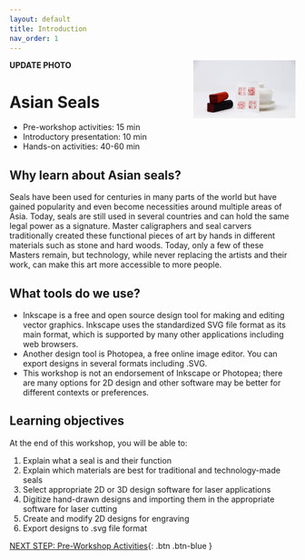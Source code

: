 ```yaml
---
layout: default
title: Introduction 
nav_order: 1
---
```

**UPDATE PHOTO**
<img src="images/17.seals_intro.jpg" style="float:right;width:180px;" alt="image of laser cut seals and printed seals in reed ink">

# Asian Seals

- Pre-workshop activities: 15 min 
- Introductory presentation: 10 min
- Hands-on activities: 40-60 min

## Why learn about Asian seals? 

Seals have been used for centuries in many parts of the world but have gained popularity and even become necessities around multiple areas of Asia. Today, seals are still used in several countries and can hold the same legal power as a signature. Master caligraphers and seal carvers traditionally created these functional pieces of art by hands in different materials such as stone and hard woods. Today, only a few of these Masters remain, but technology, while never replacing the artists and their work, can make this art more accessible to more people. 

## What tools do we use?
- Inkscape is a free and open source design tool for making and editing vector graphics. Inkscape uses the standardized SVG file format as its main format, which is supported by many other applications including web browsers.
- Another design tool is Photopea, a free online image editor. You can export designs in several formats including .SVG.
- This workshop is not an endorsement of Inkscape or Photopea; there are many options for 2D design and other software may be better for different contexts or preferences.

## Learning objectives

At the end of this workshop, you will be able to:
1. Explain what a seal is and their function
2. Explain which materials are best for traditional and technology-made seals
3. Select appropriate 2D or 3D design software for laser applications
4. Digitize hand-drawn designs and importing them in the appropriate software for laser cutting
5. Create and modify 2D designs for engraving
6. Export designs to .svg file format
 
[NEXT STEP: Pre-Workshop Activities](pre-workshop.html){: .btn .btn-blue }
